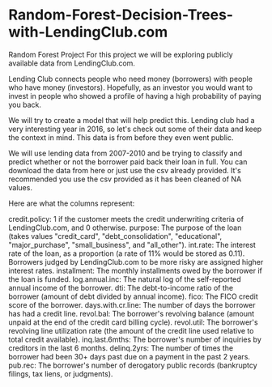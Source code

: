# Random-Forest-Decision-Trees-with-LendingClub.com
Random Forest Project For this project we will be exploring publicly available data from LendingClub.com. 

Lending Club connects people who need money (borrowers) with people who have money (investors). Hopefully, as an investor you would want to invest in people who showed a profile of having a high probability of paying you back. 

We will try to create a model that will help predict this.  Lending club had a very interesting year in 2016, so let's check out some of their data and keep the context in mind. This data is from before they even went public.  

We will use lending data from 2007-2010 and be trying to classify and predict whether or not the borrower paid back their loan in full. You can download the data from here or just use the csv already provided. It's recommended you use the csv provided as it has been cleaned of NA values. 

Here are what the columns represent:  

credit.policy: 1 if the customer meets the credit underwriting criteria of LendingClub.com, and 0 otherwise. 
purpose: The purpose of the loan (takes values "credit_card", "debt_consolidation", "educational", "major_purchase", "small_business", and "all_other"). 
int.rate: The interest rate of the loan, as a proportion (a rate of 11% would be stored as 0.11). Borrowers judged by LendingClub.com to be more risky are assigned higher interest rates. 
installment: The monthly installments owed by the borrower if the loan is funded. 
log.annual.inc: The natural log of the self-reported annual income of the borrower. 
dti: The debt-to-income ratio of the borrower (amount of debt divided by annual income). 
fico: The FICO credit score of the borrower. 
days.with.cr.line: The number of days the borrower has had a credit line. 
revol.bal: The borrower's revolving balance (amount unpaid at the end of the credit card billing cycle). 
revol.util: The borrower's revolving line utilization rate (the amount of the credit line used relative to total credit available).
inq.last.6mths: The borrower's number of inquiries by creditors in the last 6 months. 
delinq.2yrs: The number of times the borrower had been 30+ days past due on a payment in the past 2 years. 
pub.rec: The borrower's number of derogatory public records (bankruptcy filings, tax liens, or judgments).
